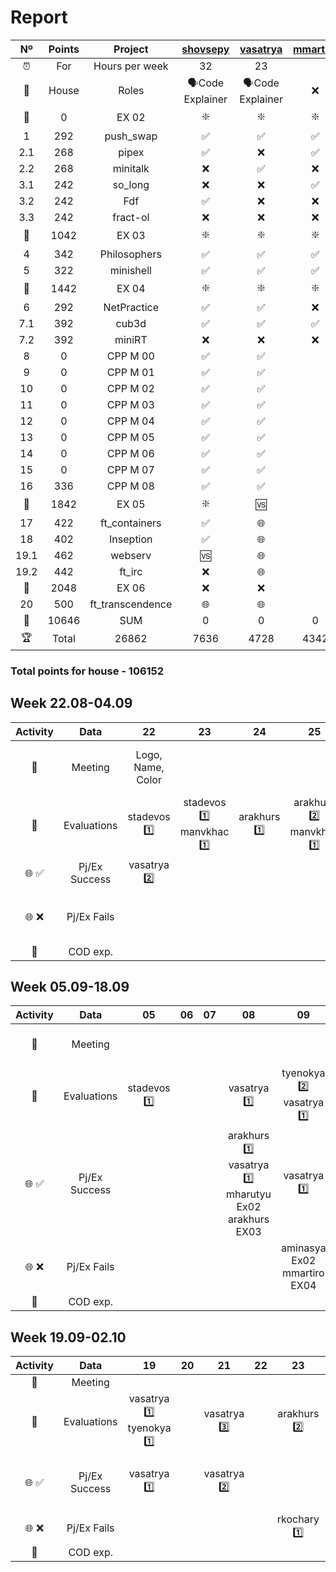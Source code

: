 # Report

|  Nº  | Points | Project | [shovsepy](https://profile.intra.42.fr/users/shovsepy) | [vasatrya](https://profile.intra.42.fr/users/vasatrya) | [mmartiro](https://profile.intra.42.fr/users/mmartiro) | [arakhurs](https://profile.intra.42.fr/users/arakhurs) | [stadevos](https://profile.intra.42.fr/users/stadevos) | [tyenokya](https://profile.intra.42.fr/users/tyenokya) | [vrsargsy](https://profile.intra.42.fr/users/vrsargsy) | [rkochary](https://profile.intra.42.fr/users/rkochary) | [nhayrape](https://profile.intra.42.fr/users/nhayrape) | [manvkhac](https://profile.intra.42.fr/users/manvkhac) | [mharutyu](https://profile.intra.42.fr/users/mharutyu) | [aminasya](https://profile.intra.42.fr/users/aminasya) |
| :--: | :--: | :-----: | :------: | :------: | :------: | :------: | :------: | :------: | :------: | :------: | :------: | :------: | :------: | :------: |
| ⏰ | For | Hours per week | 32 | 23 |  | 39 | 22 | 17 | 22 | 22 | 20 | 16 | 15 | |
| 👔 | House | Roles | 🗣Code Explainer | 🗣Code Explainer | ❌ | 👀 Evaluator | ⚜️ Leader | ☎️ Communicator | 😃 | 😃 | 😃 | 😃 | 📣 Reporter | ❌ |
| 🚦 | 0 | EX 02 | ❇️ | ❇️ | ❇️ | ❇️ | ❇️ | ❇️ | ❇️ | ❇️ | ❇️ | ❇️ | ❇️ | ❌ |
| 1 | 292 | push_swap | ✅ | ✅ | ✅ | ✅ | ✅ | ✅ | ✅ | 🆚 | 🆚 | 🆚 | 🆚 |
| 2.1 | 268 | pipex | ✅ | ❌ | ✅ | ✅ | ✅ | ❌ | ❌ | ❌ | 🆚 | ❌ | ❌ |
| 2.2 | 268 | minitalk | ❌ | ✅ | ❌ | ❌ | ❌ | ✅ | ✅ | ✅ | ❌ | ✅ | ✅ |
| 3.1 | 242 | so_long | ❌ | ❌ | ✅ | ✅ | ❌ | ✅ | ✅ | ✅ | 🆚 | ✅ | ❌ |
| 3.2 | 242 | Fdf | ✅ | ❌ | ❌ | ❌ | ❌ | ❌ | ❌ | ❌ | ❌ | ❌ | 🆚 |
| 3.3 | 242 | fract-ol | ❌ | ❌ | ❌ | ❌ | ✅ | ❌ | ❌ | ❌ | ❌ | ❌ | ❌ |
| 🚦 | 1042 | EX 03 | ❇️ | ❇️ | ❇️ | ❇️ | ❇️ | ❇️ | 🆚 | ❌ | ❌ | ❌ | ❌ |
| 4 | 342 | Philosophers | ✅ | ✅ | ✅ | ✅ | ✅ | 🆚 | 🌐 | 🌐 | 🌐 | 🌐 | 🌐 |
| 5 | 322 | minishell | ✅ | ✅ | ✅ | 🆚 | ✅ | 🆚 | 🌐 | 🌐 | 🌐 | 🌐 | 🌐 |
| 🚦 | 1442 | EX 04 | ❇️ | ❇️ | ❇️ | ❌ | ❇️ | ❌ | ❌ | ❌ | ❌ | ❌ | ❌ |
| 6 | 292 | NetPractice | ✅ | ✅ | ❌ | 🌐 | 🌐 | 🌐 | 🌐 | 🌐 | 🌐 | 🌐 | 🌐 |
| 7.1 | 392 | cub3d | ✅ | ✅ | ✅ | 🌐 | 🌐 | 🌐 | 🌐 | 🌐 | 🌐 | 🌐 | 🌐 |
| 7.2 | 392 | miniRT | ❌ | ❌ | ❌ | 🌐 | 🌐 | 🌐 | 🌐 | 🌐 | 🌐 | 🌐 | 🌐 |
| 8 | 0 | CPP M 00 | ✅ | ✅ |   | 🌐 | 🌐 | 🌐 | 🌐 | 🌐 | 🌐 | 🌐 | 🌐 |
| 9 | 0 | CPP M 01 | ✅ | ✅ |   | 🌐 | 🌐 | 🌐 | 🌐 | 🌐 | 🌐 | 🌐 | 🌐 |
| 10 | 0 | CPP M 02 | ✅ | ✅ |   | 🌐 | 🌐 | 🌐 | 🌐 | 🌐 | 🌐 | 🌐 | 🌐 |
| 11 | 0 | CPP M 03 | ✅ | ✅ |   | 🌐 | 🌐 | 🌐 | 🌐 | 🌐 | 🌐 | 🌐 | 🌐 |
| 12 | 0 | CPP M 04 | ✅ | ✅ |   | 🌐 | 🌐 | 🌐 | 🌐 | 🌐 | 🌐 | 🌐 | 🌐 |
| 13 | 0 | CPP M 05 | ✅ | ✅ |   | 🌐 | 🌐 | 🌐 | 🌐 | 🌐 | 🌐 | 🌐 | 🌐 |
| 14 | 0 | CPP M 06 | ✅ | ✅ |   | 🌐 | 🌐 | 🌐 | 🌐 | 🌐 | 🌐 | 🌐 | 🌐 |
| 15 | 0 | CPP M 07 | ✅ | ✅ |   | 🌐 | 🌐 | 🌐 | 🌐 | 🌐 | 🌐 | 🌐 | 🌐 |
| 16 | 336 | CPP M 08 | ✅ | ✅ |   | 🌐 | 🌐 | 🌐 | 🌐 | 🌐 | 🌐 | 🌐 | 🌐 |
| 🚦 | 1842 | EX 05 | ❇️ | 🆚 |   | ❌ | ❌ | ❌ | ❌ | ❌ | ❌ | ❌ | ❌ |
| 17 | 422 | ft_containers | ✅ | 🌐 |   | 🌐 | 🌐 | 🌐 | 🌐 | 🌐 | 🌐 | 🌐 | 🌐 |
| 18 | 402 | Inseption | ✅ | 🌐 |   | 🌐 | 🌐 | 🌐 | 🌐 | 🌐 | 🌐 | 🌐 | 🌐 |
| 19.1 | 462 | webserv | 🆚 | 🌐 |   | 🌐 | 🌐 | 🌐 | 🌐 | 🌐 | 🌐 | 🌐 | 🌐 |
| 19.2 | 442 | ft_irc | ❌ | 🌐 |   | 🌐 | 🌐 | 🌐 | 🌐 | 🌐 | 🌐 | 🌐 | 🌐 |
| 🚦 | 2048 | EX 06 | ❌ | ❌ |   | ❌ | ❌ | ❌ | ❌ | ❌ | ❌ | ❌ | ❌ |
| 20 | 500 | ft_transcendence | 🌐 | 🌐 |   | 🌐 | 🌐 | 🌐 | 🌐 | 🌐 | 🌐 | 🌐 | 🌐 |
| 🏁 | 10646 | SUM | 0 | 0 | 0 | 10 | 0 | 5 | 0 | 10 | 300 | 0 | 5 |
| 🏆 | Total | 26862 | 7636 | 4728 | 4342 | 2196 | 4542 | 1849 | 802 | 252 | 0 | 242 | 273 |

### Total points for house - 106152


## Week 22.08-04.09

| Activity | Data | 22 | 23 | 24 | 25 | 26 | 27 | 28 | 29 | 30 | 31 | 01 | 02 | 03 | 04 |
| :-: | :-----: | :-----: | :------: | :------: | :------: | :------: | :------: | :------: | :------: | :------: | :------: | :------: | :------: | :------: | :------: |
| 📣 | Meeting | Logo, Name, Color |  |  |  |  | Duty for next week |  |  |  | Opening 🎉 |  |  |  |
| 📝 | Evaluations | stadevos 1️⃣ | stadevos 1️⃣ manvkhac 1️⃣ | arakhurs 1️⃣ | arakhurs 2️⃣ manvkhac 1️⃣ | stadevos 1️⃣ |  |  | arakhurs 1️⃣ |  stadevos 2️⃣ |  |  |  | stadevos 1️⃣ | vasatrya 1️⃣ |
| 🌐 ✅ | Pj/Ex Success | vasatrya 2️⃣ |  |  |  |  |  |  | shovsepy 1️⃣ |  |  |  |  |  |  |
| 🌐 ❌ | Pj/Ex Fails |  |  |  |  | mharutyu Ex02 aminasya Ex02 |  |  | shovsepy 1️⃣ | arakhurs 1️⃣ |  |  | mharutyu Ex02 aminasya Ex02 | arakhurs 1️⃣ | vasatrya 1️⃣ |
| 🧠 | COD exp. |  |  |  |  |  |  |  |  |  |  |  |  |  |  |

## Week 05.09-18.09

| Activity | Data | 05 | 06 | 07 | 08 | 09 | 10 | 11 | 12 | 13 | 14 | 15 | 16 | 17 | 18 |
| :-: | :-----: | :-----: | :------: | :------: | :------: | :------: | :------: | :------: | :------: | :------: | :------: | :------: | :------: | :------: | :------: |
| 📣 | Meeting |  |  |  |  |  |  | Duty for next week |  |  |  |  |  |  |
| 📝 | Evaluations | stadevos 1️⃣ |  |  | vasatrya 1️⃣ | tyenokya 2️⃣ vasatrya 1️⃣ | stadevos 3️⃣ vasatrya 2️⃣ | vasatrya 1️⃣ | vasatrya 1️⃣ | stadevos 1️⃣ rkochary 1️⃣ | vasatrya 2️⃣ | rkochary 2️⃣ manvkhac 1️⃣ | rkochary 1️⃣ | stadevos 1️⃣ | vasatrya 1️⃣ |
| 🌐 ✅ | Pj/Ex Success |  |  |  | arakhurs 1️⃣ vasatrya 1️⃣ mharutyu Ex02 arakhurs EX03 | vasatrya 1️⃣ | vasatrya 1️⃣ |  |  | mharutyu 1️⃣ vasatrya 1️⃣ | stadevos 1️⃣ | rkochary 1️⃣ manvkhac 1️⃣ | rkochary 1️⃣ | stadevos 1️⃣ vrsargsy 1️⃣ | vasatrya 1️⃣ |
| 🌐 ❌ | Pj/Ex Fails |  |  |  |  | aminasya Ex02 mmartiro EX04 |  |  |  |  |  |  |  |  |  |
| 🧠 | COD exp. |  |  |  |  |  |  |  |  |  | MINISHELL |  |  |  |  |

## Week 19.09-02.10

| Activity | Data | 19 | 20 | 21 | 22 | 23 | 24 | 25 | 26 | 27 | 28 | 29 | 30 | 01 | 02 |
| :-: | :-----: | :-----: | :------: | :------: | :------: | :------: | :------: | :------: | :------: | :------: | :------: | :------: | :------: | :------: | :------: |
| 📣 | Meeting |  |  |  |  |  |  |  |  |  |  |  |  |  |
| 📝 | Evaluations | vasatrya 1️⃣ tyenokya 1️⃣ |  | vasatrya 3️⃣ |  | arakhurs 2️⃣ | stadevos 1️⃣ | arakhurs 4️⃣ | arakhurs 1️⃣ |  | stadevos 2️⃣ | stadevos 1️⃣ | stadevos 1️⃣ | stadevos 2️⃣ | mharutyu 1️⃣ |
| 🌐 ✅ | Pj/Ex Success | vasatrya 1️⃣ |  | vasatrya 2️⃣ |  |  | stadevos EX 04 stadevos 1️⃣ |  | arakhurs 1️⃣ |  |  |  |  | manvkhac 1️⃣ |  |
| 🌐 ❌ | Pj/Ex Fails |  |  |  |  | rkochary 1️⃣ |  |  |  |  |  |  |  | vrsargsy EX 03 |  |
| 🧠 | COD exp. |  |  |  |  |  |  |  |  |  |  |  |  |  |  |
